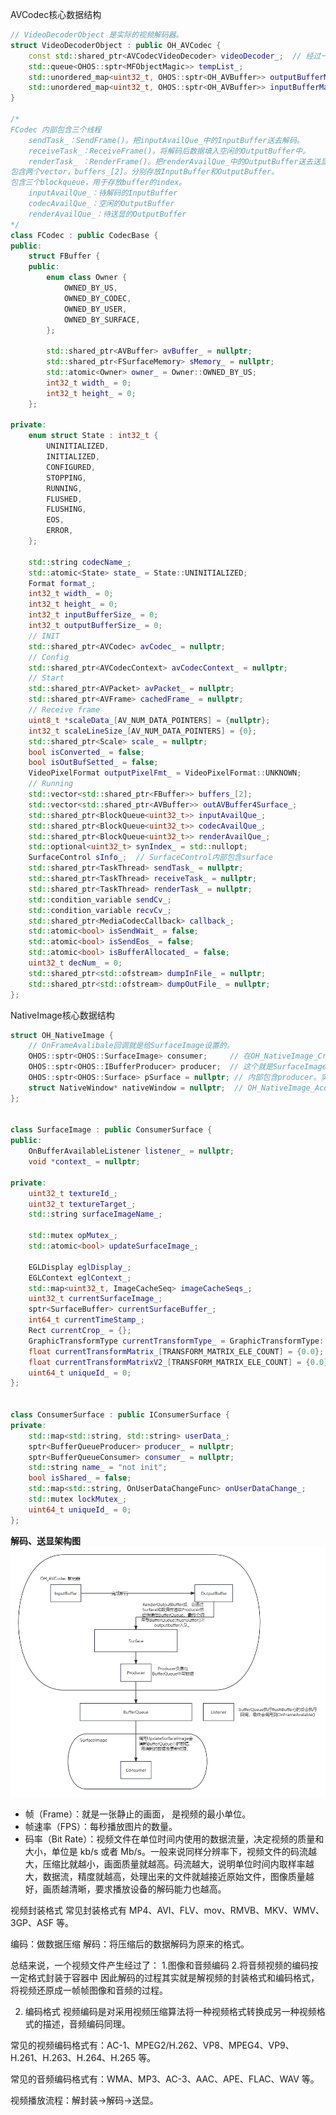 
AVCodec核心数据结构
```C++
// VideoDecoderObject 是实际的视频解码器。
struct VideoDecoderObject : public OH_AVCodec {
    const std::shared_ptr<AVCodecVideoDecoder> videoDecoder_;  // 经过一系列代理最终会委托FCodec执行真正的视频解码相关函数。
    std::queue<OHOS::sptr<MFObjectMagic>> tempList_;
    std::unordered_map<uint32_t, OHOS::sptr<OH_AVBuffer>> outputBufferMap_;
    std::unordered_map<uint32_t, OHOS::sptr<OH_AVBuffer>> inputBufferMap_; 
}

/*
FCodec 内部包含三个线程
    sendTask_：SendFrame()。把inputAvailQue_中的InputBuffer送去解码。
    receiveTask_：ReceiveFrame()。将解码后数据填入空闲的OutputBuffer中。
    renderTask_ ：RenderFrame()。把renderAvailQue_中的OutputBuffer送去送显。
包含两个vector，buffers_[2]。分别存放InputBuffer和OutputBuffer。
包含三个blockqueue，用于存放buffer的index。
    inputAvailQue_：待解码的InputBuffer
    codecAvailQue_：空闲的OutputBuffer
    renderAvailQue_：待送显的OutputBuffer
*/
class FCodec : public CodecBase {
public:
    struct FBuffer {
    public:
        enum class Owner {
            OWNED_BY_US,
            OWNED_BY_CODEC,
            OWNED_BY_USER,
            OWNED_BY_SURFACE,
        };

        std::shared_ptr<AVBuffer> avBuffer_ = nullptr;
        std::shared_ptr<FSurfaceMemory> sMemory_ = nullptr;
        std::atomic<Owner> owner_ = Owner::OWNED_BY_US;
        int32_t width_ = 0;
        int32_t height_ = 0;
    };

private:
    enum struct State : int32_t {
        UNINITIALIZED,
        INITIALIZED,
        CONFIGURED,
        STOPPING,
        RUNNING,
        FLUSHED,
        FLUSHING,
        EOS,
        ERROR,
    };

    std::string codecName_;
    std::atomic<State> state_ = State::UNINITIALIZED;
    Format format_;
    int32_t width_ = 0;
    int32_t height_ = 0;
    int32_t inputBufferSize_ = 0;
    int32_t outputBufferSize_ = 0;
    // INIT
    std::shared_ptr<AVCodec> avCodec_ = nullptr;
    // Config
    std::shared_ptr<AVCodecContext> avCodecContext_ = nullptr;
    // Start
    std::shared_ptr<AVPacket> avPacket_ = nullptr;
    std::shared_ptr<AVFrame> cachedFrame_ = nullptr;
    // Receive frame
    uint8_t *scaleData_[AV_NUM_DATA_POINTERS] = {nullptr};
    int32_t scaleLineSize_[AV_NUM_DATA_POINTERS] = {0};
    std::shared_ptr<Scale> scale_ = nullptr;
    bool isConverted_ = false;
    bool isOutBufSetted_ = false;
    VideoPixelFormat outputPixelFmt_ = VideoPixelFormat::UNKNOWN;
    // Running
    std::vector<std::shared_ptr<FBuffer>> buffers_[2];
    std::vector<std::shared_ptr<AVBuffer>> outAVBuffer4Surface_;
    std::shared_ptr<BlockQueue<uint32_t>> inputAvailQue_;
    std::shared_ptr<BlockQueue<uint32_t>> codecAvailQue_;
    std::shared_ptr<BlockQueue<uint32_t>> renderAvailQue_;
    std::optional<uint32_t> synIndex_ = std::nullopt;
    SurfaceControl sInfo_;  // SurfaceControl内部包含surface
    std::shared_ptr<TaskThread> sendTask_ = nullptr;
    std::shared_ptr<TaskThread> receiveTask_ = nullptr;
    std::shared_ptr<TaskThread> renderTask_ = nullptr;
    std::condition_variable sendCv_;
    std::condition_variable recvCv_;
    std::shared_ptr<MediaCodecCallback> callback_;
    std::atomic<bool> isSendWait_ = false;
    std::atomic<bool> isSendEos_ = false;
    std::atomic<bool> isBufferAllocated_ = false;
    uint32_t decNum_ = 0;
    std::shared_ptr<std::ofstream> dumpInFile_ = nullptr;
    std::shared_ptr<std::ofstream> dumpOutFile_ = nullptr;
};
```
<!--
// RenderOutputBuffer: renderAvailQue_->push()  // User送来待送显的index，把待送显的index入队
// RenderFrame: renderAvailQue_->pop()  // 送显。线程不断调用
//              codecAvailQue_->push()
// ReleaseOutputBuffer: codecAvailQue_->push()
// ReceiveFrame->FramePostProcess: codecAvailQue_->Pop() // 。线程不断调用
// QueueInputBuffer: inputAvailQue_->push()  // User送来的待解码数据
// SendFrame: inputAvailQue_->pop()  // 送去解码。线程不断调用-->



NativeImage核心数据结构
```C++
struct OH_NativeImage {
    // OnFrameAvalibale回调就是给SurfaceImage设置的。
    OHOS::sptr<OHOS::SurfaceImage> consumer;     // 在OH_NativeImage_Create()时创建，创建过程中会创建BufferQueueConsumer和BufferQueueProducer，这两个都关联同一个BufferQueue。consumer内部包含producer。consumer是OH_NativeImage的核心，很多函数的调用都是委托给consumer进行的
    OHOS::sptr<OHOS::IBufferProducer> producer;  // 这个就是SurfaceImage的BufferQueueProducer。在OH_NativeImage_Create()时创建。
    OHOS::sptr<OHOS::Surface> pSurface = nullptr; // 内部包含producer。实际类型是ProducerSurface。
    struct NativeWindow* nativeWindow = nullptr;  // OH_NativeImage_AcquireNativeWindow()时创建。内部包含pSurface
};


class SurfaceImage : public ConsumerSurface {
public:
    OnBufferAvailableListener listener_ = nullptr;
    void *context_ = nullptr;

private:
    uint32_t textureId_;
    uint32_t textureTarget_;
    std::string surfaceImageName_;

    std::mutex opMutex_;
    std::atomic<bool> updateSurfaceImage_;

    EGLDisplay eglDisplay_;
    EGLContext eglContext_;
    std::map<uint32_t, ImageCacheSeq> imageCacheSeqs_;
    uint32_t currentSurfaceImage_;
    sptr<SurfaceBuffer> currentSurfaceBuffer_;
    int64_t currentTimeStamp_;
    Rect currentCrop_ = {};
    GraphicTransformType currentTransformType_ = GraphicTransformType::GRAPHIC_ROTATE_NONE;
    float currentTransformMatrix_[TRANSFORM_MATRIX_ELE_COUNT] = {0.0};
    float currentTransformMatrixV2_[TRANSFORM_MATRIX_ELE_COUNT] = {0.0};
    uint64_t uniqueId_ = 0;
};


class ConsumerSurface : public IConsumerSurface {
private:
    std::map<std::string, std::string> userData_;
    sptr<BufferQueueProducer> producer_ = nullptr;
    sptr<BufferQueueConsumer> consumer_ = nullptr;
    std::string name_ = "not init";
    bool isShared_ = false;
    std::map<std::string, OnUserDataChangeFunc> onUserDataChange_;
    std::mutex lockMutex_;
    uint64_t uniqueId_ = 0;
};
```
**解码、送显架构图**
![alt text](image-1.png)



* 帧（Frame）：就是一张静止的画面， 是视频的最小单位。
* 帧速率（FPS）：每秒播放图片的数量。
* 码率（Bit Rate）：视频文件在单位时间内使用的数据流量，决定视频的质量和大小，单位是 kb/s 或者 Mb/s。一般来说同样分辨率下，视频文件的码流越大，压缩比就越小，画面质量就越高。码流越大，说明单位时间内取样率越大，数据流，精度就越高，处理出来的文件就越接近原始文件，图像质量越好，画质越清晰，要求播放设备的解码能力也越高。

视频封装格式
常见封装格式有 MP4、AVI、FLV、mov、RMVB、MKV、WMV、3GP、ASF 等。

编码：做数据压缩
解码：将压缩后的数据解码为原来的格式。



总结来说，一个视频文件产生经过了：
1.图像和音频编码
2.将音频视频的编码按一定格式封装于容器中
因此解码的过程其实就是解视频的封装格式和编码格式，将视频还原成一帧帧图像和音频的过程。


2. 编码格式
视频编码是对采用视频压缩算法将一种视频格式转换成另一种视频格式的描述，音频编码同理。

常见的视频编码格式有：AC-1、MPEG2/H.262、VP8、MPEG4、VP9、H.261、H.263、H.264、H.265 等。

常见的音频编码格式有：WMA、MP3、AC-3、AAC、APE、FLAC、WAV 等。


视频播放流程：解封装->解码->送显。